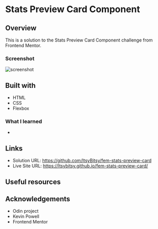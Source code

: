 # Stats Preview Card Component
 
## Overview

This is a solution to the Stats Preview Card Component challenge from Frontend Mentor.

### Screenshot

![screenshot](https://github.com/ltsyBitsy/fem-stats-preview-card/blob/main/images/screenshot.jpg)

## Built with

  * HTML
  * CSS
  * Flexbox

### What I learned

* 

## Links

* Solution URL: https://github.com/ltsyBitsy/fem-stats-preview-card
* Live Site URL: https://ltsybitsy.github.io/fem-stats-preview-card/

## Useful resources


## Acknowledgements

* Odin project
* Kevin Powell
* Frontend Mentor